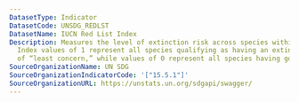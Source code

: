 ```yaml
---
DatasetType: Indicator
DatasetCode: UNSDG_REDLST
DatasetName: IUCN Red List Index
Description: Measures the level of extinction risk across species within a country.
  Index values of 1 represent all species qualifying as having an extinction risk
  of “least concern,” while values of 0 represent all species having gone extinct.
SourceOrganizationName: UN SDG
SourceOrganizationIndicatorCode: '["15.5.1"]'
SourceOrganizationURL: https://unstats.un.org/sdgapi/swagger/
---
```


